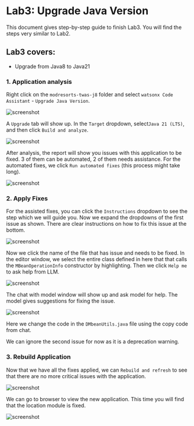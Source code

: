# Lab3: Upgrade Java Version

This document gives step-by-step guide to finish Lab3. You will find the steps very similar to Lab2.

## Lab3 covers:

- Upgrade from Java8 to Java21


### 1. Application analysis

Right click on the `modresorts-twas-j8` folder and select `watsonx Code Assistant` - `Upgrade Java Version`.

![screenshot](../images/VSC_upgrade_java.png)

A `Upgrade` tab will show up. In the `Target` dropdown, select`Java 21 (LTS)`, and then click `Build and analyze`.

![screenshot](../images/VSC_upgrade_java_build_analysis.png)

After analysis, the report will show you issues with this application to be fixed. 3 of them can be automated, 2 of them needs assistance. For the automated fixes, we click `Run automated fixes` (this process might take long).

![screenshot](../images/VSC_upgrade_java_analysis_result.png)

### 2. Apply Fixes

For the assisted fixes, you can click the `Instructions` dropdown to see the step which we will guide you. Now we expand the dropdowns of the first issue as shown. There are clear instructions on how to fix this issue at the bottom.

![screenshot](../images/VSC_upgrade_java_assisted_fix.png)

Now we click the name of the file that has issue and needs to be fixed. In the editor window, we select the entire class defined in here that that calls the `MBeanOperationInfo` constructor by highlighting. Then we click `Help me` to ask help from LLM.

![screenshot](../images/VSC_upgrade_java_help_me.png)

The chat with model window will show up and ask model for help. The model gives suggestions for fixing the issue.

![screenshot](../images/VSC_upgrade_java_chat_suggestions.png)

Here we change the code in the `DMbeanUtils.java` file using the copy code from chat.

We can ignore the second issue for now as it is a deprecation warning.


### 3. Rebuild Application

Now that we have all the fixes applied, we can `Rebuild and refresh` to see that there are no more critical issues with the application.

![screenshot](../images/VSC_upgrade_java_rebuild.png)

We can go to browser to view the new application. This time you will find that the location module is fixed.

![screenshot](../images/VSC_upgrade_java_location_fixed.png)